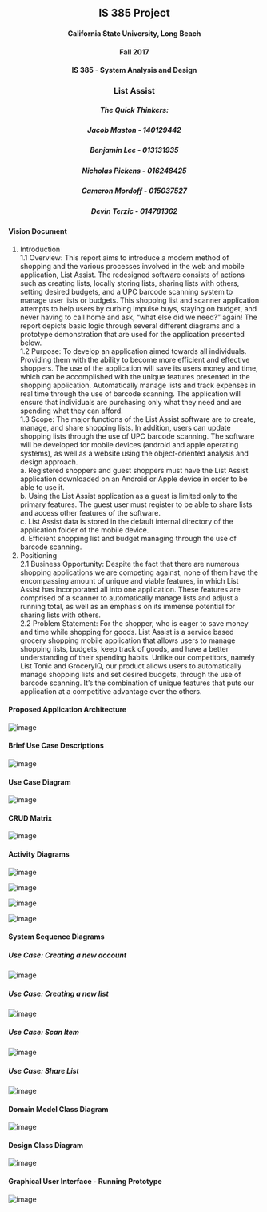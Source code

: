 <h2 align="center">IS 385 Project</h4>

<h4 align="center">California State University, Long Beach</h4>

<h4 align="center">Fall 2017</h4>

<h4 align="center">IS 385 - System Analysis and Design</h4>

<h3 align="center">List Assist</h4>

<h5 align="center">The Quick Thinkers:</h5>
<h5 align="center">Jacob Maston - 140129442</h5>
<h5 align="center">Benjamin Lee - 013131935</h5>
<h5 align="center">Nicholas Pickens - 016248425</h5>
<h5 align="center">Cameron Mordoff - 015037527</h5>
<h5 align="center">Devin Terzic - 014781362</h5>

<h4 align="left">Vision Document</h4>

1. Introduction
  <br />1.1 Overview: This report aims to introduce a modern method of shopping and the various processes involved in the web and mobile application, List Assist. The redesigned software consists of actions such as creating lists, locally storing lists, sharing lists with others, setting desired budgets, and a UPC barcode scanning system to manage user lists or budgets. This shopping list and scanner application attempts to help users by curbing impulse buys, staying on budget, and never having to call home and ask, “what else did we need?” again! The report depicts basic logic through several different diagrams and a prototype demonstration that are used for the application presented below. 
  <br />1.2 Purpose: To develop an application aimed towards all individuals. Providing them with the ability to become more efficient and effective shoppers. The use of the application will save its users money and time, which can be accomplished with the unique features presented in the shopping application. Automatically manage lists and track expenses in real time through the use of barcode scanning. The application will ensure that individuals are purchasing only what they need and are spending what they can afford.
  <br />1.3 Scope: The major functions of the List Assist software are to create, manage, and share shopping lists. In addition, users can update shopping lists through the use of UPC barcode scanning. The software will be developed for mobile devices (android and apple operating systems), as well as a website using the object-oriented analysis and design approach.
  <br /> a. Registered shoppers and guest shoppers must have the List Assist application downloaded on an Android or Apple device in order to be able to use it.
  <br /> b. Using the List Assist application as a guest is limited only to the primary features. The guest user must register to be able to share lists and access other features of the software.
  <br /> c. List Assist data is stored in the default internal directory of the application folder of the mobile device.
  <br /> d. Efficient shopping list and budget managing through the use of barcode scanning.
2. Positioning
  <br /> 2.1 Business Opportunity: Despite the fact that there are numerous shopping applications we are competing against, none of them have the encompassing amount of unique and viable features, in which List Assist has incorporated all into one application. These features are comprised of a scanner to automatically manage lists and adjust a running total, as well as an emphasis on its immense potential for sharing lists with others.
  <br /> 2.2 Problem Statement: For the shopper, who is eager to save money and time while shopping for goods. List Assist is a service based grocery shopping mobile application that allows users to manage shopping lists, budgets, keep track of goods, and have a better understanding of their spending habits. Unlike our competitors, namely List Tonic and GroceryIQ, our product allows users to automatically manage shopping lists and set desired budgets, through the use of barcode scanning. It’s the combination of unique  features that puts our application at a competitive advantage over the others. 

<h4 align="left">Proposed Application Architecture</h4>

![image](https://user-images.githubusercontent.com/101357023/157768757-ec62e658-a6c0-4e19-85db-c98bf6f0b3c6.png)

<h4 align="left">Brief Use Case Descriptions</h4>

![image](https://user-images.githubusercontent.com/101357023/157769193-d13c3521-134a-4cf4-93d1-352f2d3917ef.png)

<h4 align="left">Use Case Diagram</h4>

![image](https://user-images.githubusercontent.com/101357023/157769418-fd05b3c2-5f6e-4329-a17e-b5ed80b53ae4.png)

<h4 align="left">CRUD Matrix</h4>

![image](https://user-images.githubusercontent.com/101357023/157769490-cf4c1e57-82bc-415f-bea9-ce455819b7c5.png)

<h4 align="left">Activity Diagrams</h4>

![image](https://user-images.githubusercontent.com/101357023/157769616-65632cd5-19f3-4153-b0db-909be24870d7.png)

![image](https://user-images.githubusercontent.com/101357023/157769961-47d1d500-7fc2-4982-b719-b28e5c333c66.png)

![image](https://user-images.githubusercontent.com/101357023/157769971-a1d6b523-ad42-49e6-80ee-f596817f6f50.png)

![image](https://user-images.githubusercontent.com/101357023/157770043-bc589aaf-1898-4d42-bef7-9378f9ddcae9.png)

<h4 align="left">System Sequence Diagrams</h4>

<h5 align="left">Use Case: Creating a new account</h5>

![image](https://user-images.githubusercontent.com/101357023/157770165-641b709e-f80a-43f5-87d3-5d07d30818bb.png)

<h5 align="left">Use Case: Creating a new list</h5>

![image](https://user-images.githubusercontent.com/101357023/157770199-633bf57b-c00d-4472-bd9c-54311f9592c0.png)

<h5 align="left">Use Case: Scan Item</h5>

![image](https://user-images.githubusercontent.com/101357023/157770240-9a3e9371-032d-41cf-a793-ada8559d502b.png)

<h5 align="left">Use Case: Share List</h5>

![image](https://user-images.githubusercontent.com/101357023/157770299-58e37671-fc4d-4259-ad50-aefb4ebcba86.png)
  
<h4 align="left">Domain Model Class Diagram </h4>

![image](https://user-images.githubusercontent.com/101357023/157770439-04079a83-e153-4469-bf0f-2f3d96da7d06.png)

<h4 align="left">Design Class Diagram </h4>

![image](https://user-images.githubusercontent.com/101357023/157770493-8995853a-07dd-4351-8f6d-97c352e63926.png)

<h4 align="left">Graphical User Interface - Running Prototype</h4>

![image](https://user-images.githubusercontent.com/101357023/157770541-7581c213-58a7-4aa2-ba00-de1ad4933b58.png)


